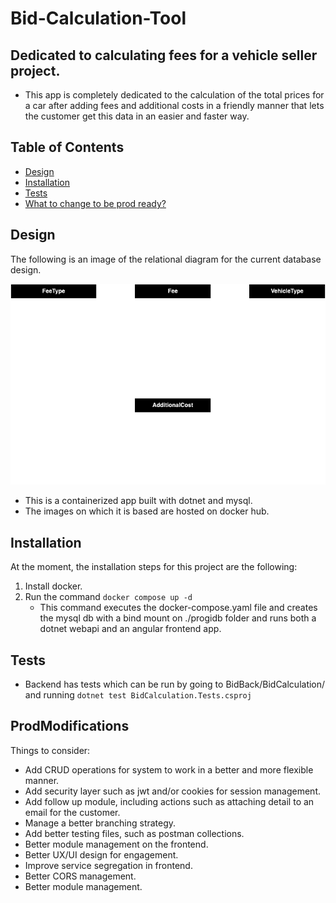 # Bid-Calculation-Tool

## Dedicated to calculating fees for a vehicle seller project.

- This app is completely dedicated to the calculation of the total prices for a car after adding fees and additional costs in a friendly manner that lets the customer get this data in an easier and faster way.

## Table of Contents

- [Design](#design)
- [Installation](#installation)
- [Tests](#tests)
- [What to change to be prod ready?](#prodModifications)

## Design

The following is an image of the relational diagram for the current database design.

![relational diagram](./Db/Progi%20Relational.png)

- This is a containerized app built with dotnet and mysql. 
- The images on which it is based are hosted on docker hub.

## Installation

At the moment, the installation steps for this project are the following: 
1. Install docker.
2. Run the command  ```docker compose up -d```
    - This command executes the docker-compose.yaml file and creates the mysql db with a bind mount on ./progidb folder and runs both a dotnet webapi and an angular frontend app.

## Tests
- Backend has tests which can be run by going to BidBack/BidCalculation/ and running ```dotnet test BidCalculation.Tests.csproj```

## ProdModifications
Things to consider:
- Add CRUD operations for system to work in a better and more flexible manner.
- Add security layer such as jwt and/or cookies for session management.
- Add follow up module, including actions such as attaching detail to an email for the customer.
- Manage a better branching strategy.
- Add better testing files, such as postman collections.
- Better module management on the frontend.
- Better UX/UI design for engagement. 
- Improve service segregation in frontend.
- Better CORS management.
- Better module management.

